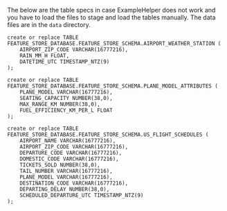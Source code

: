 The below are the table specs in case ExampleHelper does not work and you have to load
the files to stage and load the tables manually.  The data files are in the `data` directory.
```
create or replace TABLE FEATURE_STORE_DATABASE.FEATURE_STORE_SCHEMA.AIRPORT_WEATHER_STATION (
	AIRPORT_ZIP_CODE VARCHAR(16777216),
	RAIN_MM_H FLOAT,
	DATETIME_UTC TIMESTAMP_NTZ(9)
);

create or replace TABLE FEATURE_STORE_DATABASE.FEATURE_STORE_SCHEMA.PLANE_MODEL_ATTRIBUTES (
	PLANE_MODEL VARCHAR(16777216),
	SEATING_CAPACITY NUMBER(38,0),
	MAX_RANGE_KM NUMBER(38,0),
	FUEL_EFFICIENCY_KM_PER_L FLOAT
);

create or replace TABLE FEATURE_STORE_DATABASE.FEATURE_STORE_SCHEMA.US_FLIGHT_SCHEDULES (
	AIRPORT_NAME VARCHAR(16777216),
	AIRPORT_ZIP_CODE VARCHAR(16777216),
	DEPARTURE_CODE VARCHAR(16777216),
	DOMESTIC_CODE VARCHAR(16777216),
	TICKETS_SOLD NUMBER(38,0),
	TAIL_NUMBER VARCHAR(16777216),
	PLANE_MODEL VARCHAR(16777216),
	DESTINATION_CODE VARCHAR(16777216),
	DEPARTING_DELAY NUMBER(38,0),
	SCHEDULED_DEPARTURE_UTC TIMESTAMP_NTZ(9)
);
```
